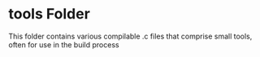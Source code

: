 # tools Folder
This folder contains various compilable .c files that comprise small tools, often for use in the build process